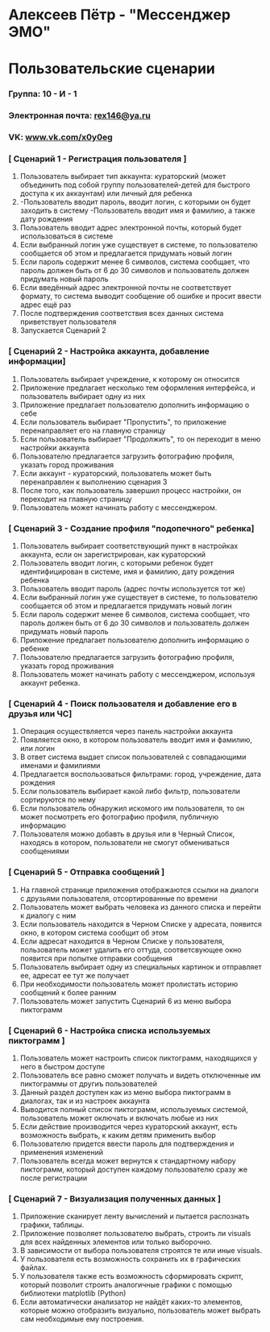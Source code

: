 # Алексеев Пётр - "Мессенджер ЭМО"
# Пользовательские сценарии

### Группа: 10 - И - 1
### Электронная почта: rex146@ya.ru
### VK: www.vk.com/x0y0eg


### [ Сценарий 1 - Регистрация пользователя ]

1. Пользователь выбирает тип аккаунта: кураторский (может объединить под собой группу пользователей-детей для быстрого доступа к их аккаунтам) или личный для ребенка
2. -Пользователь вводит пароль, вводит логин, с которыми он будет заходить в систему
   -Пользователь вводит имя и фамилию, а также дату рождения
3. Пользователь вводит адрес электронной почты, который будет использоваться в системе
4. Если выбранный логин уже существует в системе, то пользователю сообщается об этом и предлагается придумать новый логин
5. Если пароль содержит менее 6 символов, система сообщает, что пароль должен быть от 6 до 30 символов и пользователь должен придумать новый пароль
6. Если введённый адрес электронной почты не соответствует формату, то система выводит сообщение об ошибке и просит ввести адрес ещё раз
7. После подтверждения соответствия всех данных система приветствует пользователя
8. Запускается Сценарий 2


### [ Сценарий 2 - Настройка аккаунта, добавление информации]

1. Пользователь выбирает учреждение, к которому он относится
2. Приложение предлагает несколько тем оформления интерфейса, и пользователь выбирает одну из них
3. Приложение предлагает пользователю дополнить информацию о себе
4. Если пользователь выбирает "Пропустить", то приложение перенаправляет его на главную страницу
5. Если пользователь выбирает "Продолжить", то он переходит в меню настройки аккаунта
6. Пользователю предлагается загрузить фотографию профиля, указать город проживания
7. Если аккаунт - кураторский, пользователь может быть перенаправлен к выполнению сценария 3
8. После того, как пользователь завершил процесс настройки, он переходит на главную страницу
9. Пользователь может начинать работу с мессенджером.


### [ Сценарий 3 - Создание профиля "подопечного" ребенка]

1. Пользователь выбирает соответствующий пункт в настройках аккаунта, если он зарегистрирован, как кураторский
2. Пользователь вводит логин, с которыми ребенок будет идентифицирован в системе, имя и фамилию, дату рождения ребенка
3. Пользователь вводит пароль (адрес почты используется тот же)
4. Если выбранный логин уже существует в системе, то пользователю сообщается об этом и предлагается придумать новый логин
5. Если пароль содержит менее 6 символов, система сообщает, что пароль должен быть от 6 до 30 символов и пользователь должен придумать новый пароль
6. Приложение предлагает пользователю дополнить информацию о ребенке
7. Пользователю предлагается загрузить фотографию профиля, указать город проживания
8. Пользователь может начинать работу с мессенджером, используя аккаунт ребенка.


### [ Сценарий 4 - Поиск пользователя и добавление его в друзья или ЧС]

1. Операция осуществляется через панель настройки аккаунта
2. Появляется окно, в котором пользователь вводит имя и фамилию, или логин
3. В ответ система выдает список пользователей с совпадающими именами и фамилиями
4. Предлагается воспользоваться фильтрами: город, учреждение, дата рождения
5. Если пользователь выбирает какой либо фильтр, пользователи сортируются по нему
6. Если пользователь обнаружил искомого им пользователя, то он может посмотреть его фотографию профиля, публичную информацию
7. Пользователя можно добавть в друзья или в Черный Список, находясь в котором, пользователи не смогут обмениваться сообщениями


### [ Сценарий 5 - Отправка сообщений ]

1. На главной странице приложения отображаются ссылки на диалоги с друзьями пользователя, отсортированные по времени
2. Пользователь может выбрать человека из данного списка и перейти к диалогу с ним
3. Если пользователь находится в Черном Списке у адресата, появится окно, в котором система сообщит об этом
4. Если адресат находится в Черном Списке у пользователя, пользователь может удалить его оттуда, соответсвующее окно появится при попытке отправки сообщения
5. Пользователь выбирает одну из специальных картинок и отправляет ее, адресат ее тут же получает
6. При необходимости пользователь может пролистать историю сообщений к более ранним
7. Пользователь может запустить Сценарий 6 из меню выбора пиктограмм


### [ Сценарий 6 - Настройка списка используемых пиктограмм ]

1. Пользователь может настроить список пиктограмм, находящихся у него в быстром доступе
2. Пользователь все равно сможет получать и видеть отключенные им пиктограммы от другиъ пользователей
3. Данный раздел доступен как из меню выбора пиктограмм в диалогах, так и из настроек аккаунта
4. Выводится полный список пиктограмм, используемых системой, пользователь может оключать и включать любые из них
5. Если действие производится через кураторский аккаунт, есть возможность выбрать, к каким детям применить выбор
6. Пользователю придется ввести пароль для подтверждения и применения изменений
7. Пользователь всегда может вернутся к стандартному набору пиктограмм, который доступен каждому пользователю сразу же после регистрации


### [ Сценарий 7 - Визуализация полученных данных ]

1. Приложение сканирует ленту вычислений и пытается распознать графики, таблицы.
2. Приложение позволяет пользователю выбрать, строить ли visuals для всех найденных элементов или только выборочно. 
3. В зависимости от выбора пользователя строятся те или иные visuals.
4. У пользователя есть возможность сохранить их в графических файлах.
5. У пользователя также есть возможность сформировать скрипт, который позволит строить аналогичные графики с помощью библиотеки matplotlib (Python)
6. Если автоматически анализатор не найдёт каких-то элементов, которые можно отобразить визуально, пользователь может выбрать сам необходимые ему построения.
